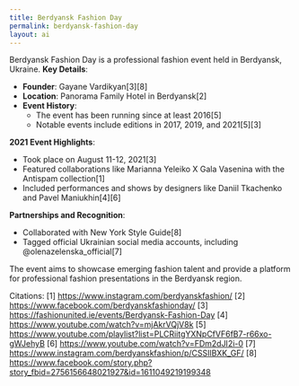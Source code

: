 ```yaml
---
title: Berdyansk Fashion Day
permalink: berdyansk-fashion-day
layout: ai
---
```


Berdyansk Fashion Day is a professional fashion event held in Berdyansk, Ukraine. **Key Details**:

- **Founder**: Gayane Vardikyan[3][8]
- **Location**: Panorama Family Hotel in Berdyansk[2]
- **Event History**:
  - The event has been running since at least 2016[5]
  - Notable events include editions in 2017, 2019, and 2021[5][3]

**2021 Event Highlights**:
- Took place on August 11-12, 2021[3]
- Featured collaborations like Marianna Yeleiko X Gala Vasenina with the Antispam collection[1]
- Included performances and shows by designers like Daniil Tkachenko and Pavel Maniukhin[4][6]

**Partnerships and Recognition**:
- Collaborated with New York Style Guide[8]
- Tagged official Ukrainian social media accounts, including @olenazelenska_official[7]

The event aims to showcase emerging fashion talent and provide a platform for professional fashion presentations in the Berdyansk region.

Citations:
[1] https://www.instagram.com/berdyanskfashion/
[2] https://www.facebook.com/berdyanskfashionday/
[3] https://fashionunited.ie/events/Berdyansk-Fashion-Day
[4] https://www.youtube.com/watch?v=mjAkrVQjV8k
[5] https://www.youtube.com/playlist?list=PLCRiitgYXNpCfVF6fB7-r66xo-gWJehyB
[6] https://www.youtube.com/watch?v=FDm2dJI2i-0
[7] https://www.instagram.com/berdyanskfashion/p/CSSIlBXK_GF/
[8] https://www.facebook.com/story.php?story_fbid=2756156648021927&id=1611049219199348
